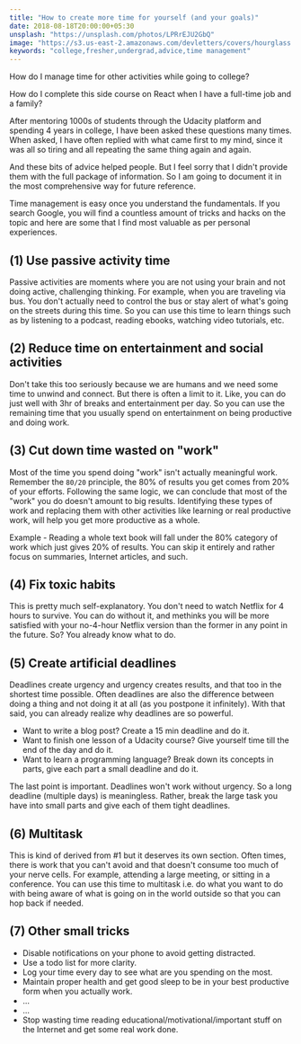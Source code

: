 ```yaml
---
title: "How to create more time for yourself (and your goals)"
date: 2018-08-18T20:00:00+05:30
unsplash: "https://unsplash.com/photos/LPRrEJU2GbQ"
image: "https://s3.us-east-2.amazonaws.com/devletters/covers/hourglass.jpeg"
keywords: "college,fresher,undergrad,advice,time management"
---
```


How do I manage time for other activities while going to college?

How do I complete this side course on React when I have a full-time job and a family?

After mentoring 1000s of students through the Udacity platform and spending 4 years in college, I have been asked these questions many times. When asked, I have often replied with what came first to my mind, since it was all so tiring and all repeating the same thing again and again. 

And these bits of advice helped people. But I feel sorry that I didn't provide them with the full package of information. So I am going to document it in the most comprehensive way for future reference.

Time management is easy once you understand the fundamentals. If you search Google, you will find a countless amount of tricks and hacks on the topic and here are some that I find most valuable as per personal experiences.


## (1) Use passive activity time

Passive activities are moments where you are not using your brain and not doing active, challenging thinking. For example, when you are traveling via bus. You don't actually need to control the bus or stay alert of what's going on the streets during this time. So you can use this time to learn things such as by listening to a podcast, reading ebooks, watching video tutorials, etc.

## (2) Reduce time on entertainment and social activities

Don't take this too seriously because we are humans and we need some time to unwind and connect. But there is often a limit to it. Like, you can do just well with 3hr of breaks and entertainment per day. So you can use the remaining time that you usually spend on entertainment on being productive and doing work. 


## (3) Cut down time wasted on "work"

Most of the time you spend doing "work" isn't actually meaningful work. Remember the `80/20` principle, the 80% of results you get comes from 20% of your efforts. Following the same logic, we can conclude that most of the "work" you do doesn't amount to big results. Identifying these types of work and replacing them with other activities like learning or real productive work, will help you get more productive as a whole.

Example - Reading a whole text book will fall under the 80% category of work which just gives 20% of results. You can skip it entirely and rather focus on summaries, Internet articles, and such.

## (4) Fix toxic habits

This is pretty much self-explanatory. You don't need to watch Netflix for 4 hours to survive. You can do without it, and methinks you will be more satisfied with your no-4-hour Netflix version than the former in any point in the future. So? You already know what to do.

## (5) Create artificial deadlines

Deadlines create urgency and urgency creates results, and that too in the shortest time possible. Often deadlines are also the difference between doing a thing and not doing it at all (as you postpone it infinitely). With that said, you can already realize why deadlines are so powerful.

- Want to write a blog post? Create a 15 min deadline and do it.
- Want to finish one lesson of a Udacity course? Give yourself time till the end of the day and do it.
- Want to learn a programming language? Break down its concepts in parts, give each part a small deadline and do it.

The last point is important. Deadlines won't work without urgency. So a long deadline (multiple days) is meaningless. Rather, break the large task you have into small parts and give each of them tight deadlines. 

## (6) Multitask

This is kind of derived from #1 but it deserves its own section. Often times, there is work that you can't avoid and that doesn't consume too much of your nerve cells. For example, attending a large meeting, or sitting in a conference. You can use this time to multitask i.e. do what you want to do with being aware of what is going on in the world outside so that you can hop back if needed.

## (7) Other small tricks

- Disable notifications on your phone to avoid getting distracted.
- Use a todo list for more clarity.
- Log your time every day to see what are you spending on the most.
- Maintain proper health and get good sleep to be in your best productive form when you actually work.
- ...
- ...
- Stop wasting time reading educational/motivational/important stuff on the Internet and get some real work done.
